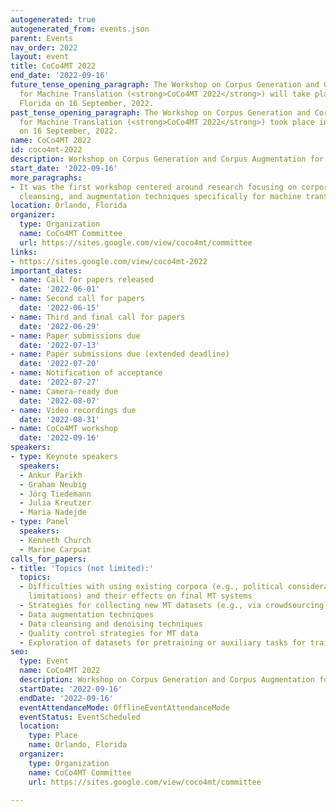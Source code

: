 ```yaml
---
autogenerated: true
autogenerated_from: events.json
parent: Events
nav_order: 2022
layout: event
title: CoCo4MT 2022
end_date: '2022-09-16'
future_tense_opening_paragraph: The Workshop on Corpus Generation and Corpus Augmentation
  for Machine Translation (<strong>CoCo4MT 2022</strong>) will take place in Orlando,
  Florida on 16 September, 2022.
past_tense_opening_paragraph: The Workshop on Corpus Generation and Corpus Augmentation
  for Machine Translation (<strong>CoCo4MT 2022</strong>) took place in Orlando, Florida
  on 16 September, 2022.
name: CoCo4MT 2022
id: coco4mt-2022
description: Workshop on Corpus Generation and Corpus Augmentation for Machine Translation
start_date: '2022-09-16'
more_paragraphs:
- It was the first workshop centered around research focusing on corpora creation,
  cleansing, and augmentation techniques specifically for machine translation.
location: Orlando, Florida
organizer:
  type: Organization
  name: CoCo4MT Committee
  url: https://sites.google.com/view/coco4mt/committee
links:
- https://sites.google.com/view/coco4mt-2022
important_dates:
- name: Call for papers released
  date: '2022-06-01'
- name: Second call for papers
  date: '2022-06-15'
- name: Third and final call for papers
  date: '2022-06-29'
- name: Paper submissions due
  date: '2022-07-13'
- name: Paper submissions due (extended deadline)
  date: '2022-07-20'
- name: Notification of acceptance
  date: '2022-07-27'
- name: Camera-ready due
  date: '2022-08-07'
- name: Video recordings due
  date: '2022-08-31'
- name: CoCo4MT workshop
  date: '2022-09-16'
speakers:
- type: Keynote speakers
  speakers:
  - Ankur Parikh
  - Graham Neubig
  - Jörg Tiedemann
  - Julia Kreutzer
  - Maria Nadejde
- type: Panel
  speakers:
  - Kenneth Church
  - Marine Carpuat
calls_for_papers:
- title: 'Topics (not limited):'
  topics:
  - Difficulties with using existing corpora (e.g., political considerations or domain
    limitations) and their effects on final MT systems
  - Strategies for collecting new MT datasets (e.g., via crowdsourcing)
  - Data augmentation techniques
  - Data cleansing and denoising techniques
  - Quality control strategies for MT data
  - Exploration of datasets for pretraining or auxiliary tasks for training MT systems
seo:
  type: Event
  name: CoCo4MT 2022
  description: Workshop on Corpus Generation and Corpus Augmentation for Machine Translation
  startDate: '2022-09-16'
  endDate: '2022-09-16'
  eventAttendanceMode: OfflineEventAttendanceMode
  eventStatus: EventScheduled
  location:
    type: Place
    name: Orlando, Florida
  organizer:
    type: Organization
    name: CoCo4MT Committee
    url: https://sites.google.com/view/coco4mt/committee

---
```


